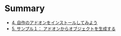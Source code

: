 # Summary

* [4. 自作のアドオンをインストールしてみよう](4_Install_own_Add-on.md)
* [5. サンプル１： アドオンからオブジェクトを生成する](5_Sample_1_Create_object_from_Add-on.md)

